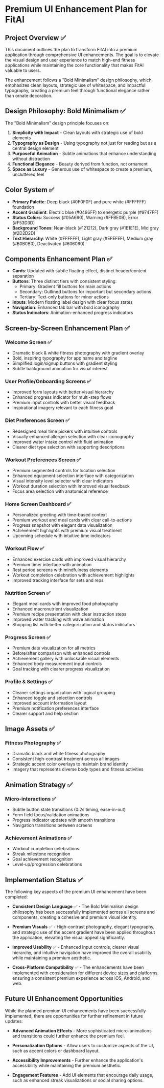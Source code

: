 # Premium UI Enhancement Plan for FitAI

## Project Overview ✅

This document outlines the plan to transform FitAI into a premium application through comprehensive UI enhancements. The goal is to elevate the visual design and user experience to match high-end fitness applications while maintaining the core functionality that makes FitAI valuable to users.

The enhancement follows a "Bold Minimalism" design philosophy, which emphasizes clean layouts, strategic use of whitespace, and impactful typography, creating a premium feel through functional elegance rather than ornate decoration.

## Design Philosophy: Bold Minimalism ✅

The "Bold Minimalism" design principle focuses on:

1. **Simplicity with Impact** - Clean layouts with strategic use of bold elements
2. **Typography as Design** - Using typography not just for reading but as a central design element
3. **Purposeful Animation** - Subtle animations that enhance understanding without distraction
4. **Functional Elegance** - Beauty derived from function, not ornament
5. **Space as Luxury** - Generous use of whitespace to create a premium, uncluttered feel

## Color System ✅

- **Primary Palette**: Deep black (#0F0F0F) and pure white (#FFFFFF) foundation
- **Accent Gradient**: Electric blue (#0496FF) to energetic purple (#9747FF)
- **Status Colors**: Success (#05A660), Warning (#FFBE0B), Error (#F53D3D)
- **Background Tones**: Near-black (#121212), Dark gray (#1E1E1E), Mid gray (#2D2D2D)
- **Text Hierarchy**: White (#FFFFFF), Light gray (#EFEFEF), Medium gray (#B0B0B0), Deactivated (#606060)

## Components Enhancement Plan ✅

- **Cards**: Updated with subtle floating effect, distinct header/content separation
- **Buttons**: Three distinct tiers with consistent styling:
  - Primary: Gradient fill buttons for main actions
  - Secondary: Outlined buttons for important but secondary actions
  - Tertiary: Text-only buttons for minor actions
- **Inputs**: Modern floating label design with clear focus states
- **Navigation**: Enhanced tab bar with bold iconography
- **Status Indicators**: Animation-enhanced progress indicators

## Screen-by-Screen Enhancement Plan ✅

### Welcome Screen ✅
- Dramatic black & white fitness photography with gradient overlay
- Bold, inspiring typography for app name and tagline
- Simplified login/signup buttons with gradient styling
- Subtle background animation for visual interest

### User Profile/Onboarding Screens ✅
- Improved form layouts with better visual hierarchy
- Enhanced progress indicator for multi-step flows
- Premium input controls with better visual feedback
- Inspirational imagery relevant to each fitness goal

### Diet Preferences Screen ✅
- Redesigned meal time pickers with intuitive controls
- Visually enhanced allergen selection with clear iconography
- Improved water intake control with fluid animation
- Clearer diet type selection with supporting descriptions

### Workout Preferences Screen ✅
- Premium segmented controls for location selection
- Enhanced equipment selection interface with categorization
- Visual intensity level selector with clear indicators
- Workout duration selection with improved visual feedback
- Focus area selection with anatomical reference

### Home Screen Dashboard ✅
- Personalized greeting with time-based context
- Premium workout and meal cards with clear call-to-actions
- Progress snapshot with elegant data visualization
- Achievement highlights with premium visual treatment
- Upcoming schedule with intuitive time indicators

### Workout Flow ✅
- Enhanced exercise cards with improved visual hierarchy
- Premium timer interface with animation
- Rest period screens with mindfulness elements
- Workout completion celebration with achievement highlights
- Improved tracking interface for sets and reps

### Nutrition Screen ✅
- Elegant meal cards with improved food photography
- Enhanced macronutrient visualization
- Premium recipe presentation with clear instruction steps
- Improved water tracking with wave animation
- Shopping list with better categorization and status indicators

### Progress Screen ✅
- Premium data visualization for all metrics
- Before/after comparison with enhanced controls
- Achievement gallery with unlockable visual elements
- Enhanced body measurement input controls
- Goal tracking with clearer progress visualization

### Profile & Settings ✅
- Cleaner settings organization with logical grouping
- Enhanced toggle and selection controls
- Improved account information layout
- Premium notification preferences interface
- Clearer support and help section

## Image Assets ✅

### Fitness Photography ✅
- Dramatic black and white fitness photography
- Consistent high-contrast treatment across all images
- Strategic accent color overlays to maintain brand identity
- Imagery that represents diverse body types and fitness activities

## Animation Strategy ✅

### Micro-interactions ✅
- Subtle button state transitions (0.2s timing, ease-in-out)
- Form field focus/validation animations
- Progress indicator updates with smooth transitions
- Navigation transitions between screens

### Achievement Animations ✅
- Workout completion celebrations
- Streak milestone recognition
- Goal achievement recognition
- Level-up/progression celebrations

## Implementation Status ✅

The following key aspects of the premium UI enhancement have been completed:

- **Consistent Design Language** ✅ - The Bold Minimalism design philosophy has been successfully implemented across all screens and components, creating a cohesive and premium visual identity.

- **Premium Visuals** ✅ - High-contrast photography, elegant typography, and strategic use of the accent gradient have been applied throughout the application, elevating the visual appeal significantly.

- **Improved Usability** ✅ - Enhanced input controls, clearer visual hierarchy, and intuitive navigation have improved the overall usability while maintaining a premium aesthetic.

- **Cross-Platform Compatibility** ✅ - The enhancements have been implemented with consideration for different device sizes and platforms, ensuring a consistent premium experience across iOS, Android, and web.

## Future UI Enhancement Opportunities

While the planned premium UI enhancements have been successfully implemented, there are opportunities for further refinement in future updates:

- **Advanced Animation Effects** - More sophisticated micro-animations and transitions could further enhance the premium feel.

- **Personalization Options** - Allow users to customize aspects of the UI, such as accent colors or dashboard layout.

- **Accessibility Improvements** - Further enhance the application's accessibility while maintaining the premium aesthetic.

- **Engagement Features** - Add UI elements that encourage daily usage, such as enhanced streak visualizations or social sharing options. 